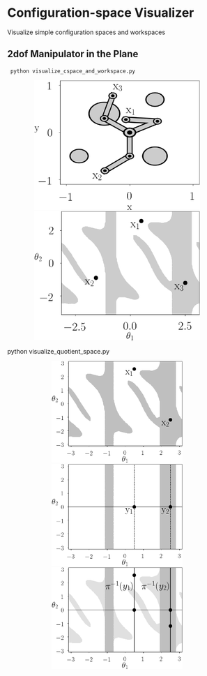 # Configuration-space Visualizer

Visualize simple configuration spaces and workspaces

## 2dof Manipulator in the Plane

     python visualize_cspace_and_workspace.py

<p align="center">

<img src="https://github.com/aorthey/configuration-space-visualizer/raw/master/examples/manipulator2dof_workspace.png" width="380">
<img src="https://github.com/aorthey/configuration-space-visualizer/raw/master/examples/manipulator2dof_configuration_space.png" width="380">
 
</p>
     python visualize_quotient_space.py

<p align="center">

<img src="https://github.com/aorthey/configuration-space-visualizer/raw/master/examples/manipulator2dof_cspace_1.png" width="300">
<img src="https://github.com/aorthey/configuration-space-visualizer/raw/master/examples/manipulator2dof_cspace_2.png" width="300">
<img src="https://github.com/aorthey/configuration-space-visualizer/raw/master/examples/manipulator2dof_cspace_3.png" width="300">
 
</p>
